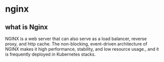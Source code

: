 # nginx

## what is Nginx
NGINX is a web server that can also serve as a load balancer, reverse proxy, and http cache. The non-blocking, event-driven architecture of NGINX makes it high performance, stability, and low resource usage., and it is frequently deployed in Kubernetes stacks.